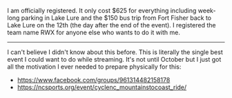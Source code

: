 I am officially registered. It only cost $625 for everything including week-long parking in Lake Lure and the $150 bus trip from Fort Fisher back to Lake Lure on the 12th (the day after the end of the event). I registered the team name RWX for anyone else who wants to do it with me.

----

I can't believe I didn't know about this before. This is literally the single best event I could want to do while streaming. It's not until October but I just got all the motivation I ever needed to prepare physically for this: 

* https://www.facebook.com/groups/961314482158178
* https://ncsports.org/event/cyclenc_mountainstocoast_ride/